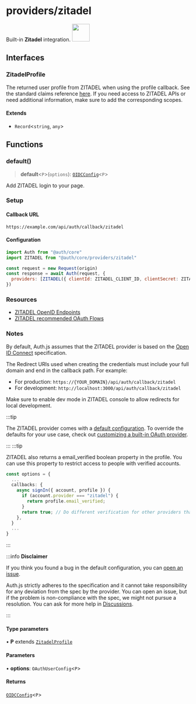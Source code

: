 # providers/zitadel

<div style={{backgroundColor: "#000", display: "flex", justifyContent: "space-between", color: "#fff", padding: 16}}>
<span>Built-in <b>Zitadel</b> integration.</span>
<a href="https://zitadel.com/">
  <img style={{display: "block"}} src="https://authjs.dev/img/providers/zitadel.svg" height="48"/>
</a>
</div>

## Interfaces

### ZitadelProfile

The returned user profile from ZITADEL when using the profile callback. See the standard claims reference [here](https://zitadel.com/docs/apis/openidoauth/claims#standard-claims).
If you need access to ZITADEL APIs or need additional information, make sure to add the corresponding scopes.

#### Extends

- `Record`\<`string`, `any`\>

## Functions

### default()

> **default**\<`P`\>(`options`): [`OIDCConfig`](../providers.md#oidcconfigprofile)\<`P`\>

Add ZITADEL login to your page.

### Setup

#### Callback URL
```
https://example.com/api/auth/callback/zitadel
```

#### Configuration
```js
import Auth from "@auth/core"
import ZITADEL from "@auth/core/providers/zitadel"

const request = new Request(origin)
const response = await Auth(request, {
  providers: [ZITADEL({ clientId: ZITADEL_CLIENT_ID, clientSecret: ZITADEL_CLIENT_SECRET })],
})
```

### Resources
- [ZITADEL OpenID Endpoints](https://zitadel.com/docs/apis/openidoauth/endpoints)
- [ZITADEL recommended OAuth Flows](https://docs.zitadel.com/docs/guides/integrate/oauth-recommended-flows)

### Notes

By default, Auth.js assumes that the ZITADEL provider is
based on the [Open ID Connect](https://openid.net/specs/openid-connect-core-1_0.html) specification.

The Redirect URIs used when creating the credentials must include your full domain and end in the callback path. For example:
- For production: `https://{YOUR_DOMAIN}/api/auth/callback/zitadel`
- For development: `http://localhost:3000/api/auth/callback/zitadel`

Make sure to enable dev mode in ZITADEL console to allow redirects for local development.

:::tip

The ZITADEL provider comes with a [default configuration](https://github.com/nextauthjs/next-auth/blob/main/packages/core/src/providers/zitadel.ts).
To override the defaults for your use case, check out [customizing a built-in OAuth provider](https://authjs.dev/guides/providers/custom-provider#override-default-options).

:::
:::tip

ZITADEL also returns a email_verified boolean property in the profile. You can use this property to restrict access to people with verified accounts.
```ts title=pages/api/auth/[...nextauth].js
const options = {
  ...
  callbacks: {
    async signIn({ account, profile }) {
      if (account.provider === "zitadel") {
        return profile.email_verified;
      }
      return true; // Do different verification for other providers that don't have `email_verified`
    },
  }
  ...
}
```

:::

:::info **Disclaimer**

If you think you found a bug in the default configuration, you can [open an issue](https://authjs.dev/new/provider-issue).

Auth.js strictly adheres to the specification and it cannot take responsibility for any deviation from
the spec by the provider. You can open an issue, but if the problem is non-compliance with the spec,
we might not pursue a resolution. You can ask for more help in [Discussions](https://authjs.dev/new/github-discussions).

:::

#### Type parameters

• **P** extends [`ZitadelProfile`](zitadel.md#zitadelprofile)

#### Parameters

• **options**: `OAuthUserConfig`\<`P`\>

#### Returns

[`OIDCConfig`](../providers.md#oidcconfigprofile)\<`P`\>
